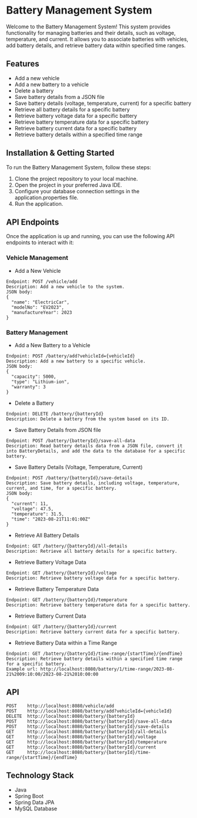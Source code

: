 # Battery Management System
Welcome to the Battery Management System! This system provides functionality for managing batteries and their details, such as voltage, temperature, and current. It allows you to associate batteries with vehicles, add battery details, and retrieve battery data within specified time ranges.

## Features
* Add a new vehicle
* Add a new battery to a vehicle
* Delete a battery
* Save battery details from a JSON file
* Save battery details (voltage, temperature, current) for a specific battery
* Retrieve all battery details for a specific battery
* Retrieve battery voltage data for a specific battery
* Retrieve battery temperature data for a specific battery
* Retrieve battery current data for a specific battery
* Retrieve battery details within a specified time range


## Installation & Getting Started
To run the Battery Management System, follow these steps:

1. Clone the project repository to your local machine.
2. Open the project in your preferred Java IDE.
3. Configure your database connection settings in the application.properties file.
4. Run the application.


## API Endpoints
Once the application is up and running, you can use the following API endpoints to interact with it:

### Vehicle Management
* Add a New Vehicle
````
Endpoint: POST /vehicle/add
Description: Add a new vehicle to the system.
JSON body: 
{
  "name": "ElectricCar",
  "modelNo": "EV2023",
  "manufactureYear": 2023
}

````

### Battery Management
* Add a New Battery to a Vehicle
````
Endpoint: POST /battery/add?vehicleId={vehicleId}
Description: Add a new battery to a specific vehicle.
JSON body:
{
  "capacity": 5000,
  "type": "Lithium-ion",
  "warranty": 3
}

````

* Delete a Battery
````
Endpoint: DELETE /battery/{batteryId}
Description: Delete a battery from the system based on its ID.
````

* Save Battery Details from JSON file
````
Endpoint: POST /battery/{batteryId}/save-all-data
Description: Read battery details data from a JSON file, convert it into BatteryDetails, and add the data to the database for a specific battery.
````

* Save Battery Details (Voltage, Temperature, Current)
````
Endpoint: POST /battery/{batteryId}/save-details
Description: Save battery details, including voltage, temperature, current, and time, for a specific battery.
JSON body:
{
  "current": 11,
  "voltage": 47.5,
  "temperature": 31.5,
  "time": "2023-08-21T11:01:00Z"
}
````

* Retrieve All Battery Details
````
Endpoint: GET /battery/{batteryId}/all-details
Description: Retrieve all battery details for a specific battery.
````

* Retrieve Battery Voltage Data
````
Endpoint: GET /battery/{batteryId}/voltage
Description: Retrieve battery voltage data for a specific battery.
````

* Retrieve Battery Temperature Data
````
Endpoint: GET /battery/{batteryId}/temperature
Description: Retrieve battery temperature data for a specific battery.
````

* Retrieve Battery Current Data
````
Endpoint: GET /battery/{batteryId}/current
Description: Retrieve battery current data for a specific battery.
````

* Retrieve Battery Data within a Time Range
````
Endpoint: GET /battery/{batteryId}/time-range/{startTime}/{endTime}
Description: Retrieve battery details within a specified time range for a specific battery.
Example url: http://localhost:8080/battery/1/time-range/2023-08-21%2009:10:00/2023-08-21%2010:00:00
````

## API 

````
POST    http://localhost:8080/vehicle/add
POST    http://localhost:8080/battery/add?vehicleId={vehicleId}
DELETE  http://localhost:8080/battery/{batteryId}
POST    http://localhost:8080/battery/{batteryId}/save-all-data
POST    http://localhost:8080/battery/{batteryId}/save-details
GET     http://localhost:8080/battery/{batteryId}/all-details
GET     http://localhost:8080/battery/{batteryId}/voltage
GET     http://localhost:8080/battery/{batteryId}/temperature
GET     http://localhost:8080/battery/{batteryId}/current
GET     http://localhost:8080/battery/{batteryId}/time-range/{startTime}/{endTime}
````

## Technology Stack
* Java
* Spring Boot
* Spring Data JPA
* MySQL Database
